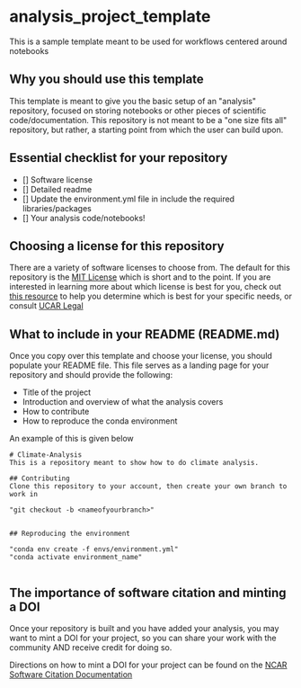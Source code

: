 # analysis_project_template
This is a sample template meant to be used for workflows centered around notebooks

## Why you should use this template
This template is meant to give you the basic setup of an "analysis" repository, focused on storing notebooks or other pieces of scientific code/documentation. This repository is not meant to be a "one size fits all" repository, but rather, a starting point from which the user can build upon.

## Essential checklist for your repository
- [] Software license
- [] Detailed readme
- [] Update the environment.yml file in include the required libraries/packages
- [] Your analysis code/notebooks!

## Choosing a license for this repository
There are a variety of software licenses to choose from. The default for this
repository is the [MIT License](https://opensource.org/licenses/MIT) which is short
and to the point. If you are interested in learning more about which license is
best for you, check out [this resource](https://choosealicense.com/) to help you
determine which is best for your specific needs, or consult [UCAR Legal](https://internal.ucar.edu/counsel/about)

## What to include in your README (README.md)
Once you copy over this template and choose your license, you should populate your README file. This file serves as a landing page for your repository and should provide the following:
- Title of the project
- Introduction and overview of what the analysis covers
- How to contribute
- How to reproduce the conda environment

An example of this is given below
```
# Climate-Analysis
This is a repository meant to show how to do climate analysis.

## Contributing
Clone this repository to your account, then create your own branch to work in

"git checkout -b <nameofyourbranch>"


## Reproducing the environment

"conda env create -f envs/environment.yml"
"conda activate environment_name"


```

## The importance of software citation and minting a DOI
Once your repository is built and you have added your analysis, you may want to mint a DOI for your project, so you can share your work with the community AND receive credit for doing so.

Directions on how to mint a DOI for your project can be found on the [NCAR Software Citation Documentation](https://ncar.github.io/software-citation/pages/recommendation/mint-doi.html)
